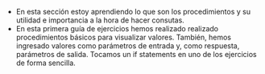 - En esta sección estoy aprendiendo lo que son los procedimientos y su utilidad e importancia a la hora de hacer consutas.
- En esta primera guía de ejercicios hemos realizado realizado procedimientos básicos para visualizar valores. También,
hemos ingresado valores como parámetros de entrada y, como respuesta, parámetros de salida. Tocamos un if statements
en uno de los ejercicios de forma sencilla.
